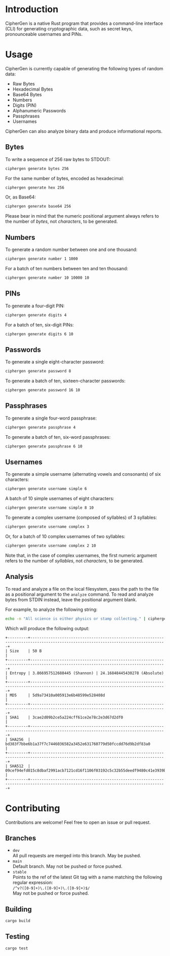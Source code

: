 # Introduction

CipherGen is a native Rust program that provides a command-line interface (CLI) for generating cryptographic data, such as secret keys, pronounceable usernames and PINs.

# Usage

CipherGen is currently capable of generating the following types of random data:

- Raw Bytes
- Hexadecimal Bytes
- Base64 Bytes
- Numbers
- Digits (PIN)
- Alphanumeric Passwords
- Passphrases
- Usernames

CipherGen can also analyze binary data and produce informational reports.

## Bytes

To write a sequence of 256 raw bytes to STDOUT:

```sh
ciphergen generate bytes 256
```

For the same number of bytes, encoded as hexadecimal:

```sh
ciphergen generate hex 256
```

Or, as Base64:

```sh
ciphergen generate base64 256
```

Please bear in mind that the numeric positional argument always refers to the number of *bytes*, not *characters*, to be generated.

## Numbers

To generate a random number between one and one thousand:

```sh
ciphergen generate number 1 1000
```

For a batch of ten numbers between ten and ten thousand:

```sh
ciphergen generate number 10 10000 10
```

## PINs

To generate a four-digit PIN:

```sh
ciphergen generate digits 4
```

For a batch of ten, six-digit PINs:

```sh
ciphergen generate digits 6 10
```

## Passwords

To generate a single eight-character password:

```sh
ciphergen generate password 8
```

To generate a batch of ten, sixteen-character passwords:

```sh
ciphergen generate password 16 10
```

## Passphrases

To generate a single four-word passphrase:

```sh
ciphergen generate passphrase 4
```

To generate a batch of ten, six-word passphrases:

```sh
ciphergen generate passphrase 6 10
```

## Usernames

To generate a simple username (alternating vowels and consonants) of six characters:

```sh
ciphergen generate username simple 6
```

A batch of 10 simple usernames of eight characters:

```sh
ciphergen generate username simple 8 10
```

To generate a complex username (composed of syllables) of 3 syllables:

```sh
ciphergen generate username complex 3
```

Or, for a batch of 10 complex usernames of two syllables:

```sh
ciphergen generate username complex 2 10
```

Note that, in the case of complex usernames, the first numeric argument refers to the number of *syllables*, not *characters*, to be generated.

## Analysis

To read and analyze a file on the local filesystem, pass the path to the file as a positional argument to the `analyze` command. To read and analyze bytes from STDIN instead, leave the positional argument blank.

For example, to analyze the following string:

```bash
echo -n "All science is either physics or stamp collecting." | ciphergen analyze
```

Which will produce the following output:

```
+---------+----------------------------------------------------------------------------------------------------------------------------------+
| Size    | 50 B                                                                                                                             |
+---------+----------------------------------------------------------------------------------------------------------------------------------+
| Entropy | 3.866957512688445 (Shannon) | 24.16848445430278 (Absolute)                                                                       |
+---------+----------------------------------------------------------------------------------------------------------------------------------+
| MD5     | 5d9a73410a005913e6b48599e528408d                                                                                                 |
+---------+----------------------------------------------------------------------------------------------------------------------------------+
| SHA1    | 3cae2d09b2ce5a224cff61ce2e78c2e3d67d2df0                                                                                         |
+---------+----------------------------------------------------------------------------------------------------------------------------------+
| SHA256  | bd383f7bbe6b1a37f7c7446036582a3452e631760779d50fccdd76d9b2df83a0                                                                 |
+---------+----------------------------------------------------------------------------------------------------------------------------------+
| SHA512  | 09cef94efd015c8dbaf2991acb7121cd16f1106f03192c5c32b55deedf9480c41e3939bd82b3549d7f9bb65b835cdae087774630da1d8db6fcddf551da69e175 |
+---------+----------------------------------------------------------------------------------------------------------------------------------+
```



# Contributing

Contributions are welcome! Feel free to open an issue or pull request.

## Branches

- `dev` <br/> All pull requests are merged into this branch. May be pushed.
- `main` <br/> Default branch. May not be pushed or force pushed.
- `stable` <br/> Points to the ref of the latest Git tag with a name matching the following regular expression: <br/> `/^v?([0-9]+)\.([0-9]+)\.([0-9]+)$/` <br/> May not be pushed or force pushed.

## Building

```sh
cargo build
```

## Testing

```sh
cargo test
```
